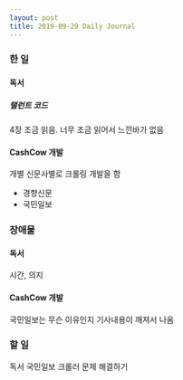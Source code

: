 ```yaml
---
layout: post
title: 2019-09-29 Daily Journal
---
```


### 한 일

#### 독서

##### 탤런트 코드

4장 조금 읽음.
너무 조금 읽어서 느낀바가 없음

#### CashCow 개발

개별 신문사별로 크롤링 개발을 함

- 경향신문
- 국민일보

### 장애물

#### 독서

시간, 의지

#### CashCow 개발

국민일보는 무슨 이유인지 기사내용이 깨져서 나옴

### 할 일
독서
국민일보 크롤러 문제 해결하기

